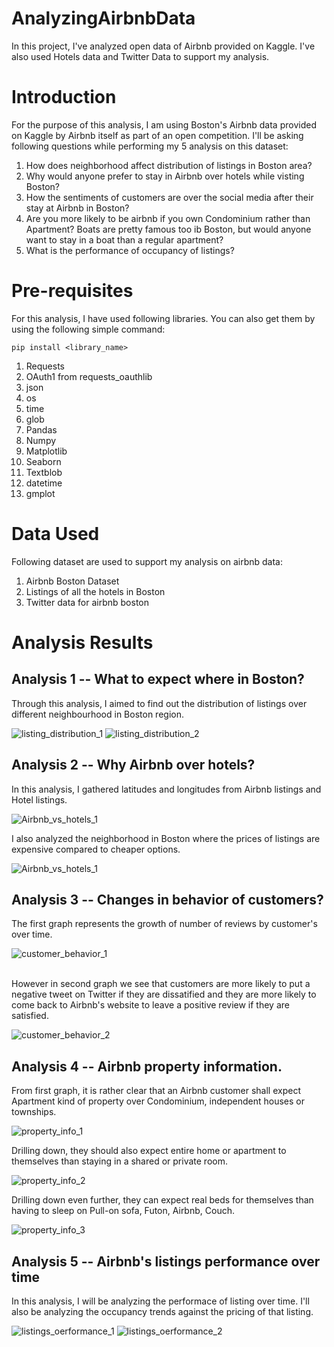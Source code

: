 # AnalyzingAirbnbData
In this project, I've analyzed open data of Airbnb provided on Kaggle. I've also used Hotels data and Twitter Data to support my analysis.

# Introduction

For the purpose of this analysis, I am using Boston's Airbnb data provided on Kaggle by Airbnb itself as part of an open competition.
I'll be asking following questions while performing my 5 analysis on this dataset:

1. How does neighborhood affect distribution of listings in Boston area?
2. Why would anyone prefer to stay in Airbnb over hotels while visting Boston?
3. How the sentiments of customers are over the social media after their stay at Airbnb in Boston?
4. Are you more likely to be airbnb if you own Condominium rather than Apartment? Boats are pretty famous too ib Boston, but would anyone want to stay in a boat than a regular apartment? 
5. What is the performance of occupancy of listings?
          
# Pre-requisites

For this analysis, I have used following libraries. You can also get them by using the following simple command:

``` 
pip install <library_name> 
```
1. Requests
2. OAuth1 from requests_oauthlib
3. json
4. os
5. time
6. glob
7. Pandas
8. Numpy
9. Matplotlib
10. Seaborn
11. Textblob
12. datetime
13. gmplot

# Data Used

Following dataset are used to support my analysis on airbnb data:

1. Airbnb Boston Dataset
2. Listings of all the hotels in Boston
3. Twitter data for airbnb boston
          
# Analysis Results

## Analysis 1 -- What to expect where in Boston?

Through this analysis, I aimed to find out the distribution of listings over different neighbourhood in Boston region.

![listing_distribution_1](results/Analysis1_1.png)
![listing_distribution_2](results/Analysis1_2.png)

## Analysis 2 -- Why Airbnb over hotels?

In this analysis, I gathered latitudes and longitudes from Airbnb listings and Hotel listings.

![Airbnb_vs_hotels_1](results/Analysis2_1.png)

I also analyzed the neighborhood in Boston where the prices of listings are expensive compared to cheaper options.

![Airbnb_vs_hotels_1](results/Analysis2_2.png)

## Analysis 3 -- Changes in behavior of customers?

The first graph represents the growth of number of reviews by customer's over time.

![customer_behavior_1](results/Analysis3_1.png)

<br/>
However in second graph we see that customers are more likely to put a negative tweet on Twitter if they are dissatified and they are more likely to come back to Airbnb's website to leave a positive review if they are satisfied.

![customer_behavior_2](results/Analysis3_2.png)

## Analysis 4 -- Airbnb property information.

From first graph, it is rather clear that an Airbnb customer shall expect Apartment kind of property over Condominium, independent houses or townships.

![property_info_1](results/Analysis4_3.png)

Drilling down, they should also expect entire home or apartment to themselves than staying in a shared or private room.

![property_info_2](results/Analysis4_1.png)

Drilling down even further, they can expect real beds for themselves than having to sleep on Pull-on sofa, Futon, Airbnb, Couch.

![property_info_3](results/Analysis4_2.png)

## Analysis 5 -- Airbnb's listings performance over time

In this analysis, I will be analyzing the performace of listing over time.
I'll also be analyzing the occupancy trends against the pricing of that listing.

![listings_oerformance_1](results/Analysis5_1.png)
![listings_oerformance_2](results/Analysis5_2.png)
